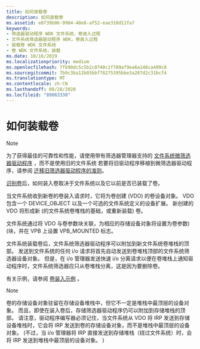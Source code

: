 ```yaml
---
title: 如何装载卷
description: 如何装载卷
ms.assetid: e8f39b06-9904-40e8-af52-eae310d11fa7
keywords:
- 筛选器驱动程序 WDK 文件系统，卷装入过程
- 文件系统筛选器驱动程序 WDK，卷装入过程
- 装载卷 WDK 文件系统
- 卷 WDK 文件系统，装载
ms.date: 10/16/2019
ms.localizationpriority: medium
ms.openlocfilehash: 7fb90dc5c5b2c0740c1f789af9ea6a146ca499c8
ms.sourcegitcommit: 7b9c3ba12b05bbf78275395bbe3a287d2c31bcf4
ms.translationtype: MT
ms.contentlocale: zh-CN
ms.lasthandoff: 08/28/2020
ms.locfileid: "89063330"
---
```

# <a name="how-the-volume-is-mounted"></a>如何装载卷

> [!NOTE]
> 为了获得最佳的可靠性和性能，请使用带有筛选器管理器支持的 [文件系统微筛选器驱动程序](./filter-manager-concepts.md) ，而不是使用旧的文件系统 若要将旧驱动程序移植到微筛选器驱动程序，请参阅 [迁移旧筛选器驱动程序的准则](guidelines-for-porting-legacy-filter-drivers.md)。

[识别卷](how-the-volume-is-recognized.md)后，如何装入卷取决于文件系统以及它以前是否已装载了卷。

当文件系统收到新卷的卷装入请求时，它将为卷创建 (VDO) 的卷设备对象。 VDO 包含一个 DEVICE_OBJECT 以及一个可选的文件系统定义的设备扩展。 新创建的 VDO 将形成新 (的文件系统卷堆栈的基础，或重新装载) 卷。

文件系统通过将 VDO 与卷参数块关联，为相应的存储设备对象将设置为卷参数)  (块，并在 VPB 上设置 VPB_MOUNTED 标志。

文件系统装载卷后，文件系统筛选器驱动程序可以附加到新文件系统卷堆栈的顶部。 发送到文件系统的任何 i/o 请求将首先自动发送到卷堆栈顶部的文件系统筛选器设备对象。 但是，在 i/o 管理器发送快速 i/o 分离请求以便在卷堆栈上通知驱动程序时，文件系统筛选器应只从卷堆栈分离，这是因为要删除卷。

有关示例，请参阅 [卷装入示例](volume-mount-example.md) 。

> [!NOTE]
> 卷的存储设备对象驻留在存储设备堆栈中，但它不一定是堆栈中最顶层的设备对象。 而且，即使在装入卷后，存储筛选器驱动程序仍可以附加到存储堆栈的顶部。 请注意，驱动程序编写器必须记住，当文件系统从 VDO 将 IRP 发送到存储设备堆栈时，它会将 IRP 发送到卷的存储设备对象，而不是堆栈中最顶层的设备对象。  (不过，当 i/o 管理器将 IRP 直接发送到存储堆栈（绕过文件系统）时，会将 IRP 发送到堆栈中最顶层的设备对象。 ) 
